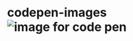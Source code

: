 # codepen-images![image for code pen](https://github.com/user-attachments/assets/e49734ed-b6dc-4eee-b0db-0106be47d9a3)
